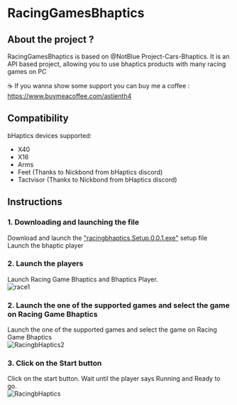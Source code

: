 # RacingGamesBhaptics
## About the project ?

RacingGamesBhaptics is based on @NotBlue Project-Cars-Bhaptics.
It is an API based project, allowing you to use bhaptics products with many racing games on PC

☕  If you wanna show some support you can buy me a coffee : https://www.buymeacoffee.com/astienth4

## Compatibility

bHaptics devices supported:
- X40
- X16
- Arms
- Feet (Thanks to Nickbond from bHaptics discord)
- Tactvisor (Thanks to Nickbond from bHaptics discord)

## Instructions

### 1. Downloading and launching the file
Download and launch the <a href="https://github.com/Astienth/RacingGamesBhaptics/releases/download/0.0.1/racingbhaptics.Setup.0.0.1.exe">"racingbhaptics.Setup.0.0.1.exe"</a> setup file <br/>
Launch the bhaptic player<br/>


### 2. Launch the players
Launch Racing Game Bhaptics and Bhaptics Player. <br/>
<img src="https://i.ibb.co/RPNsKhV/race1.jpg" alt="race1" border="0" />

### 2. Launch the one of the supported  games and select the game on Racing Game Bhaptics
Launch the one of the supported  games and select the game on Racing Game Bhaptics<br/>
<img src="https://ibb.co/8bf3Dk1" alt="RacingbHaptics2" border="0" />

### 3. Click on the Start button
Click on the start button. Wait until the player says Running and Ready to go.<br/>
<img src="https://ibb.co/44GVnGM" alt="RacingbHaptics" border="0" />

